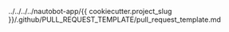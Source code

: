 ../../../../nautobot-app/{{ cookiecutter.project_slug }}/.github/PULL_REQUEST_TEMPLATE/pull_request_template.md